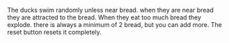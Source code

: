 The ducks swim randomly unless near bread. when they are near bread they are attracted to the bread. When they eat too much bread they explode. there is always a minimum of 2 bread, but you can add more. The reset button resets it completely.
